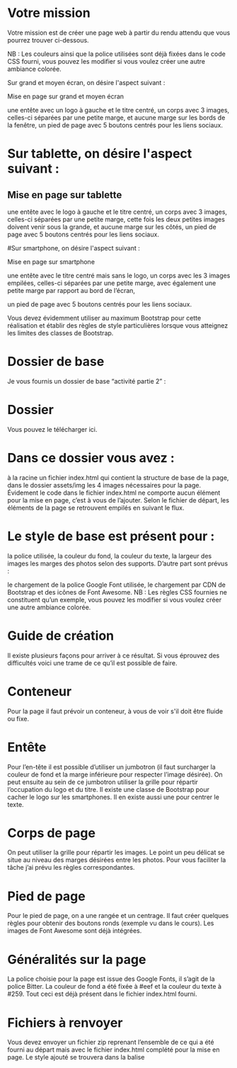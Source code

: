 # Votre mission

<p>Votre mission est de créer une page web à partir du rendu attendu que vous pourrez trouver ci-dessous.</P>

<p>NB : Les couleurs ainsi que la police utilisées sont déjà fixées dans le code CSS fourni, vous pouvez les modifier si vous voulez créer une autre ambiance colorée.</P>

<p>Sur grand et moyen écran, on désire l'aspect suivant :</P>

<p>Mise en page sur grand et moyen écran</P>

<p>une entête avec un logo à gauche et le titre centré,
un corps avec 3 images, celles-ci séparées par une petite marge, et aucune marge sur les bords de la fenêtre,
un pied de page avec 5 boutons centrés pour les liens sociaux.</P>


# Sur tablette, on désire l'aspect suivant :

<p><h2>Mise en page sur tablette</h2></p>

<p>une entête avec le logo à gauche et le titre centré,
un corps avec 3 images, celles-ci séparées par une petite marge, cette fois les deux petites images doivent venir sous la grande, et aucune marge sur les côtés,
un pied de page avec 5 boutons centrés pour les liens sociaux.</P>


#Sur smartphone, on désire l'aspect suivant :

<p>Mise en page sur smartphone</P>

<p>une entête avec le titre centré mais sans le logo,
un corps avec les 3 images empilées, celles-ci séparées par une petite marge, avec également une petite marge par rapport au bord de l’écran,
<p>un pied de page avec 5 boutons centrés pour les liens sociaux.</P>
<p>Vous devez évidemment utiliser au maximum Bootstrap pour cette réalisation et établir des règles de style particulières lorsque vous atteignez les limites des classes de Bootstrap.</P>



# Dossier de base
Je vous fournis un dossier de base “activité partie 2” :</P>

# Dossier

<p>Vous pouvez le télécharger ici.</p>



# Dans ce dossier vous avez :

à la racine un fichier index.html qui contient la structure de base de la page,
dans le dossier assets/img les 4 images nécessaires pour la page.
Évidement le code dans le fichier index.html ne comporte aucun élément pour la mise en page, c’est à vous de l’ajouter. Selon le fichier de départ, les éléments de la page se retrouvent empilés en suivant le flux.

# Le style de base est présent pour :

la police utilisée,
la couleur du fond,
la couleur du texte,
la largeur des images
les marges des photos selon des supports.
D’autre part sont prévus :

le chargement de la police Google Font utilisée,
le chargement par CDN de Bootstrap et des icônes de Font Awesome.
NB : Les règles CSS fournies ne constituent qu’un exemple, vous pouvez les modifier si vous voulez créer une autre ambiance colorée.



# Guide de création
Il existe plusieurs façons pour arriver à ce résultat. Si vous éprouvez des difficultés voici une trame de ce qu’il est possible de faire.

# Conteneur
Pour la page il faut prévoir un conteneur, à vous de voir s'il doit être fluide ou fixe.

# Entête
Pour l’en-tête il est possible d’utiliser un jumbotron (il faut surcharger la couleur de fond et la marge inférieure pour respecter l’image désirée). On peut ensuite au sein de ce jumbotron utiliser la grille pour répartir l’occupation du logo et du titre. Il existe une classe de Bootstrap pour cacher le logo sur les smartphones. Il en existe aussi une pour centrer le texte.

# Corps de page
On peut utiliser la grille pour répartir les images. Le point un peu délicat se situe au niveau des marges désirées entre les photos. Pour vous faciliter la tâche j’ai prévu les règles correspondantes.

# Pied de page
Pour le pied de page, on a une rangée et un centrage. Il faut créer quelques règles pour obtenir des boutons ronds (exemple vu dans le cours). Les images de Font Awesome sont déjà intégrées.

# Généralités sur la page
La police choisie pour la page est issue des Google Fonts, il s’agit de la police Bitter. La couleur de fond a été fixée à #eef et la couleur du texte à #259. Tout ceci est déjà présent dans le fichier index.html fourni.



# Fichiers à renvoyer
<p>Vous devez envoyer un fichier zip reprenant l’ensemble de ce qui a été fourni au départ mais avec le fichier index.html complété pour la mise en page. Le style ajouté se trouvera dans la balise <style> de la page pour simplifier.</p>

<p>Les critères d'évaluation vont porter sur :</p>

<p>l’aspect du bandeau de titre (couleur de fond),
l’aspect du logo selon les supports (il doit disparaître sur les smartphones),
la répartition des images selon les supports,
l’aspect des boutons en bas de page et leur centrage.</p>
Bon courage !


# Send your work
